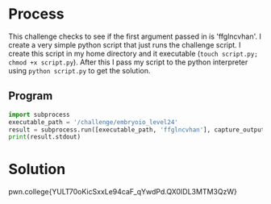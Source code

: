 # Process
This challenge checks to see if the first argument passed in is 'ffglncvhan'. I create a very simple python script that just runs the challenge script. I create this script in my home directory and it executable (`touch script.py; chmod +x script.py`). After this I pass my script to the python interpreter using `python script.py` to get the solution.

## Program
```python
import subprocess
executable_path = '/challenge/embryoio_level24'
result = subprocess.run([executable_path, 'ffglncvhan'], capture_output=True, text=True)
print(result.stdout)
```
# Solution
pwn.college{YULT70oKicSxxLe94caF_qYwdPd.QX0IDL3MTM3QzW}